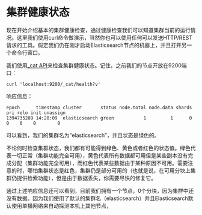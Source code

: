 # 集群健康状态

现在开始介绍基本的集群健康检查，通过健康检查我们可以知道集群当前的运行情况。这里我们使用curl命令做演示，当然你也可以使用任何可以发送HTTP\/REST请求的工具。假定我们仍在刚才启动Elasticsearch节点的机器上，并且打开另一个命令行窗口。

我们使用[\_cat API](/cat-apis/README.md)来检查集群健康状态。记住，之前我们的节点开放在9200端口：

```
curl 'localhost:9200/_cat/health?v'
```

响应信息：

```
epoch      timestamp cluster       status node.total node.data shards pri relo init unassign
1394735289 14:28:09  elasticsearch green           1         1      0   0    0    0        0
```

可以看到，我们的集群名为“elasticsearch”，并且状态是绿色的。

不论何时检查集群状态，我们都有可能得到绿色、黄色或者红色的状态值。绿色代表一切正常（集群功能完全可用），黄色代表所有数据都可用但是某些副本没有完成分配（集群功能完全可用），而红色代表某些数据由于某种原因不可用。需要注意的时，哪怕集群状态是红色，集群仍是部分可用的（也就是说，在可用分块上集群仍提供检索功能），但是由于数据丢失，你需要尽快的修复它。

通过上述响应信息还可以看到，目前我们拥有一个节点，0个分块，因为集群中还没有数据。因为我们使用了默认的集群名（elasticsearch）并且Elasticsearch默认使用单播网络来自动探测本机上其他节点，

